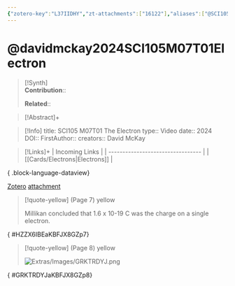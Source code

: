 ```yaml
---
{"zotero-key":"L37IIDHY","zt-attachments":["16122"],"aliases":["@SCI105 M07T01 The Electron"],"keywords":["✅"],"FirstAuthor":"[[ David McKay]]","tags":["source/video","Uni/SCI105"],"dg-publish":true,"permalink":"/sources/video/davidmckay2024-sci-105-m07-t01-electron/","dgPassFrontmatter":true}
---
```


# @davidmckay2024SCI105M07T01Electron

>[!Synth]  
>**Contribution**::  
>  
>**Related**:: 
>  

> [!Abstract]+
> 

> [!Info]
> title: SCI105 M07T01 The Electron
> type:: Video 
> date:: 2024
> DOI:: 
> FirstAuthor:: 
> creators:: David McKay

> [!Links]+
>  | Incoming Links                    |
> | --------------------------------- |
> | [[Cards/Electrons\|Electrons]] |
> 
{ .block-language-dataview}


[Zotero](zotero://select/library/items/L37IIDHY) [attachment](<file:///Users/nathanmaxwell/Zotero/storage/KBFJX8GZ/David%20McKay%20-%202024%20-%20SCI105%20M07T01%20The%20Electron.pdf>)

> [!quote-yellow] (Page 7) yellow
> 
> Millikan concluded that 1.6 x 10-19 C was the charge on a single electron.
>
{ #HZZX6IBEaKBFJX8GZp7}


> [!quote-yellow] (Page 8) yellow
> 
> ![Extras/Images/GRKTRDYJ.png](/img/user/Extras/Images/GRKTRDYJ.png)
>
{ #GRKTRDYJaKBFJX8GZp8}

